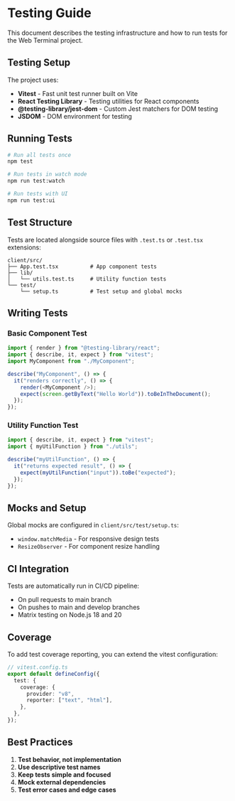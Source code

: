 # Testing Guide

This document describes the testing infrastructure and how to run tests for the Web Terminal project.

## Testing Setup

The project uses:

- **Vitest** - Fast unit test runner built on Vite
- **React Testing Library** - Testing utilities for React components
- **@testing-library/jest-dom** - Custom Jest matchers for DOM testing
- **JSDOM** - DOM environment for testing

## Running Tests

```bash
# Run all tests once
npm test

# Run tests in watch mode
npm run test:watch

# Run tests with UI
npm run test:ui
```

## Test Structure

Tests are located alongside source files with `.test.ts` or `.test.tsx` extensions:

```
client/src/
├── App.test.tsx          # App component tests
├── lib/
│   └── utils.test.ts     # Utility function tests
└── test/
    └── setup.ts          # Test setup and global mocks
```

## Writing Tests

### Basic Component Test

```typescript
import { render } from "@testing-library/react";
import { describe, it, expect } from "vitest";
import MyComponent from "./MyComponent";

describe("MyComponent", () => {
  it("renders correctly", () => {
    render(<MyComponent />);
    expect(screen.getByText("Hello World")).toBeInTheDocument();
  });
});
```

### Utility Function Test

```typescript
import { describe, it, expect } from "vitest";
import { myUtilFunction } from "./utils";

describe("myUtilFunction", () => {
  it("returns expected result", () => {
    expect(myUtilFunction("input")).toBe("expected");
  });
});
```

## Mocks and Setup

Global mocks are configured in `client/src/test/setup.ts`:

- `window.matchMedia` - For responsive design tests
- `ResizeObserver` - For component resize handling

## CI Integration

Tests are automatically run in CI/CD pipeline:

- On pull requests to main branch
- On pushes to main and develop branches
- Matrix testing on Node.js 18 and 20

## Coverage

To add test coverage reporting, you can extend the vitest configuration:

```typescript
// vitest.config.ts
export default defineConfig({
  test: {
    coverage: {
      provider: "v8",
      reporter: ["text", "html"],
    },
  },
});
```

## Best Practices

1. **Test behavior, not implementation**
2. **Use descriptive test names**
3. **Keep tests simple and focused**
4. **Mock external dependencies**
5. **Test error cases and edge cases**
